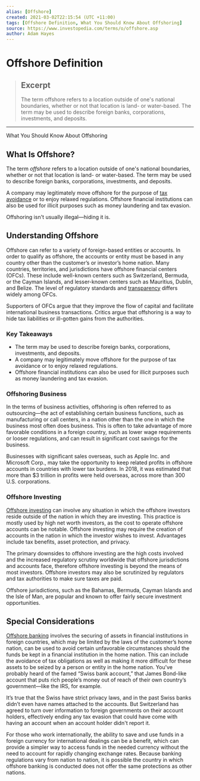 ```yaml
---
alias: [Offshore]
created: 2021-03-02T22:15:54 (UTC +11:00)
tags: [Offshore Definition, What You Should Know About Offshoring]
source: https://www.investopedia.com/terms/o/offshore.asp
author: Adam Hayes
---
```


# Offshore Definition

> ## Excerpt
> The term offshore refers to a location outside of one's national boundaries, whether or not that location is land- or water-based. The term may be used to describe foreign banks, corporations, investments, and deposits.

---

What You Should Know About Offshoring
## What Is Offshore?

The term _offshore_ refers to a location outside of one's national boundaries, whether or not that location is land- or water-based. The term may be used to describe foreign banks, corporations, investments, and deposits.

A company may legitimately move offshore for the purpose of [tax avoidance](https://www.investopedia.com/terms/t/tax_avoidance.asp) or to enjoy relaxed regulations. Offshore financial institutions can also be used for illicit purposes such as money laundering and tax evasion.

Offshoring isn't usually illegal—hiding it is.

## Understanding Offshore

Offshore can refer to a variety of foreign-based entities or accounts. In order to qualify as offshore, the accounts or entity must be based in any country other than the customer’s or investor’s home nation. Many countries, territories, and jurisdictions have offshore financial centers (OFCs). These include well-known centers such as Switzerland, Bermuda, or the Cayman Islands, and lesser-known centers such as Mauritius, Dublin, and Belize. The level of regulatory standards and [transparency](https://www.investopedia.com/terms/t/transparency.asp) differs widely among OFCs.

Supporters of OFCs argue that they improve the flow of capital and facilitate international business transactions. Critics argue that offshoring is a way to hide tax liabilities or ill-gotten gains from the authorities.

### Key Takeaways

-   The term may be used to describe foreign banks, corporations, investments, and deposits. 
-   A company may legitimately move offshore for the purpose of tax avoidance or to enjoy relaxed regulations.
-   Offshore financial institutions can also be used for illicit purposes such as money laundering and tax evasion.

### Offshoring Business

In the terms of business activities, offshoring is often referred to as outsourcing—the act of establishing certain business functions, such as manufacturing or call centers, in a nation other than the one in which the business most often does business. This is often to take advantage of more favorable conditions in a foreign country, such as lower wage requirements or looser regulations, and can result in significant cost savings for the business.

Businesses with significant sales overseas, such as Apple Inc. and Microsoft Corp., may take the opportunity to keep related profits in offshore accounts in countries with lower tax burdens. In 2018, it was estimated that more than $3 trillion in profits were held overseas, across more than 300 U.S. corporations.

### Offshore Investing

[Offshore investing](https://www.investopedia.com/investing/pros-cons-foreign-market-investing/) can involve any situation in which the offshore investors reside outside of the nation in which they are investing. This practice is mostly used by high net worth investors, as the cost to operate offshore accounts can be notable. Offshore investing may require the creation of accounts in the nation in which the investor wishes to invest. Advantages include tax benefits, asset protection, and privacy.

The primary downsides to offshore investing are the high costs involved and the increased regulatory scrutiny worldwide that offshore jurisdictions and accounts face, therefore offshore investing is beyond the means of most investors. Offshore investors may also be scrutinized by regulators and tax authorities to make sure taxes are paid.

Offshore jurisdictions, such as the Bahamas, Bermuda, Cayman Islands and the Isle of Man, are popular and known to offer fairly secure investment opportunities.

## Special Considerations

[Offshore banking](https://www.investopedia.com/articles/managing-wealth/042916/offshore-banking-isnt-illegal-hiding-it.asp) involves the securing of assets in financial institutions in foreign countries, which may be limited by the laws of the customer’s home nation, can be used to avoid certain unfavorable circumstances should the funds be kept in a financial institution in the home nation. This can include the avoidance of tax obligations as well as making it more difficult for these assets to be seized by a person or entity in the home nation. You’ve probably heard of the famed “Swiss bank account,” that James Bond-like account that puts rich people’s money out of reach of their own country’s government—like the IRS, for example.

It’s true that the Swiss have strict privacy laws, and in the past Swiss banks didn’t even have names attached to the accounts. But Switzerland has agreed to turn over information to foreign governments on their account holders, effectively ending any tax evasion that could have come with having an account when an account holder didn't report it.

For those who work internationally, the ability to save and use funds in a foreign currency for international dealings can be a benefit, which can provide a simpler way to access funds in the needed currency without the need to account for rapidly changing exchange rates. Because banking regulations vary from nation to nation, it is possible the country in which offshore banking is conducted does not offer the same protections as other nations.
